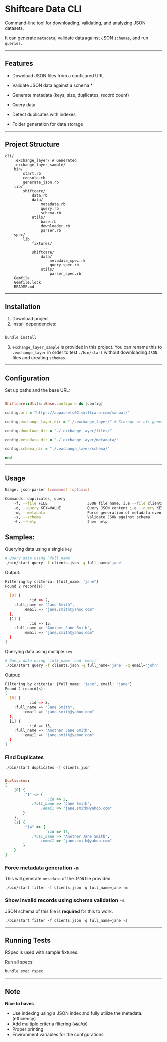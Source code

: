 # Shiftcare Data CLI

Command-line tool for downloading, validating, and analyzing JSON datasets.

It can generate `metadata`, validate data against JSON `schemas`, and run `queries`.

---

## Features

- Download JSON files from a configured URL

- Validate JSON data against a schema *

- Generate metadata (keys, size, duplicates, record count)

- Query data

- Detect duplicates with indexes

- Folder generation for data storage

---
## Project Structure
```
cli/
    .exchange_layer/ # Generated
    .exchange_layer_sample/
    bin/
        start.rb
        console.rb
        generate_json.rb
    lib/
        shiftcare/
            data.rb
            data/
                metadata.rb
                query.rb
                schema.rb
            utils/
                base.rb
                downloader.rb
                parser.rb
    spec/
        lib
            fixtures/
                ...
            shiftcare/
                data/
                    metadata_spec.rb
                    query_spec.rb
                utils/
                    parser_spec.rb
    Gemfile
    Gemfile.lock
    README.md

```

---
## Installation

1. Download project 
2. Install dependencies:

```bash

bundle install

```
3. `exchange_layer_sample` is provided in this project. You can rename this to `.exchange_layer` in order to test `./bin/start` without downloading `JSON` files and creating `schemas`.

---
## Configuration

Set up paths and the base URL:

```ruby

Shiftcare::Utils::Base.configure do |config|

config.url = "https://appassets02.shiftcare.com/manual/"

config.exchange_layer_dir = "./.exchange_layer/" # Storage of all generated files

config.download_dir = "./.exchange_layer/files/"

config.metadata_dir = "./.exchange_layer/metadata/"

config.schema_dir = "./.exchange_layer/schema/"

end

```

---
## Usage

```bash
Usage: json-parser [command] [options]

Commands: duplicates, query
    -f, --file FILE                  JSON file name, i.e --file clients.json
    -q, --query KEY=VALUE            Query JSON content i.e --query KEY=VAL
    -m, --metadata                   Force generation of metadata even if it exists
    -s, --schema                     Validate JSON against schema
    -h, --help                       Show help
```

## Samples:

Querying data using a single `key`

```bash
# Query data using `full_name`
./bin/start query -f clients.json -q full_name='jane' 
```

Output:

```bash
Filtering by criteria: {full_name: "jane"}
Found 2 record(s):
[
  [0] {
           :id => 2,
    :full_name => "Jane Smith",
        :email => "jane.smith@yahoo.com"
  },
  [1] {
           :id => 15,
    :full_name => "Another Jane Smith",
        :email => "jane.smith@yahoo.com"
  }
]

```

Querying data using multiple `key`

```bash
# Query data using `full_name` and `email`
./bin/start query -f clients.json -q full_name='jane' -q email='john' 
```

Output:

```bash
Filtering by criteria: {full_name: "jane", email: "jane"}
Found 2 record(s):
[
  [0] {
           :id => 2,
    :full_name => "Jane Smith",
        :email => "jane.smith@yahoo.com"
  },
  [1] {
           :id => 15,
    :full_name => "Another Jane Smith",
        :email => "jane.smith@yahoo.com"
  }
]

```

### Find Duplicates

```bash
./bin/start duplicates -f clients.json
```

```ruby

Duplicates:
[
    [0] {
        :"1" => {
                   :id => 2,
            :full_name => "Jane Smith",
                :email => "jane.smith@yahoo.com"
        }
    },
    [1] {
        :"14" => {
                   :id => 15,
            :full_name => "Another Jane Smith",
                :email => "jane.smith@yahoo.com"
        }
    }
]

```

### Force metadata generation `-m`

This will generate `metadata` of the `JSON` file provided.

```
./bin/start filter -f clients.json -q full_name=jane -m
```

### Show invalid records using schema validation `-s`

JSON schema of this file is **required** for this to work.

```
./bin/start filter -f clients.json -q full_name=jane -s
```

---
## Running Tests

RSpec is used with sample fixtures.

Run all specs:

```bash
bundle exec rspec
```
---

## Note

**Nice to haves**
- Use indexing using a JSON index and fully utilize the metadata. (efficiency)
- Add multiple criteria filtering (`AND`/`OR`)
- Proper printing
- Environment variables for the configurations